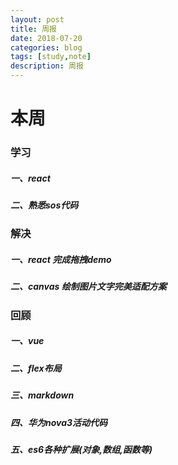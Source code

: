 ```yaml
---
layout: post
title: 周报
date: 2018-07-20
categories: blog
tags: [study,note]
description: 周报
---
```


# 本周

### 学习

##### 一、react
##### 二、熟悉sos代码

### 解决

##### 一、react 完成拖拽demo
##### 二、canvas 绘制图片文字完美适配方案

### 回顾

##### 一、vue
##### 二、flex布局
##### 三、markdown
##### 四、华为nova3活动代码
##### 五、es6各种扩展(对象,数组,函数等)